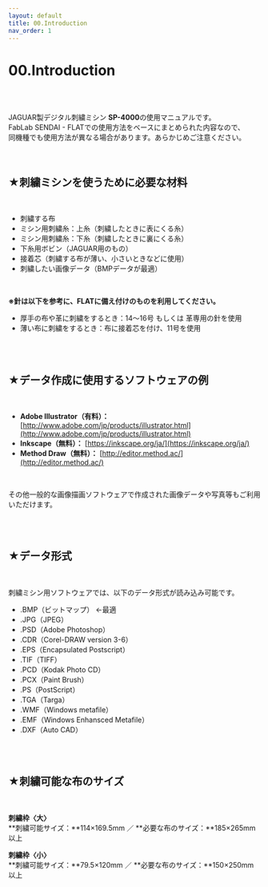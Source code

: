 ```yaml
---
layout: default
title: 00.Introduction
nav_order: 1
---
```


# 00.Introduction
<br><br>

JAGUAR製デジタル刺繍ミシン **SP-4000**の使用マニュアルです。<br>
FabLab SENDAI - FLATでの使用方法をベースにまとめられた内容なので、<br>
同機種でも使用方法が異なる場合があります。あらかじめご注意ください。<br>
<br>
<br>

## ★刺繍ミシンを使うために必要な材料
<br>

* 刺繍する布
* ミシン用刺繍糸：上糸（刺繍したときに表にくる糸）
* ミシン用刺繍糸：下糸（刺繍したときに裏にくる糸）
* 下糸用ボビン（JAGUAR用のもの）
* 接着芯（刺繍する布が薄い、小さいときなどに使用）
* 刺繍したい画像データ（BMPデータが最適）

<br>

**※針は以下を参考に、FLATに備え付けのものを利用してください。**<br>

* 厚手の布や革に刺繍をするとき：14〜16号 もしくは 革専用の針を使用
* 薄い布に刺繍をするとき：布に接着芯を付け、11号を使用

<br>
<br>

## ★データ作成に使用するソフトウェアの例
<br>

* **Adobe Illustrator（有料）：** [http://www.adobe.com/jp/products/illustrator.html](http://www.adobe.com/jp/products/illustrator.html)
* **Inkscape（無料）：** [https://inkscape.org/ja/](https://inkscape.org/ja/)
* **Method Draw（無料）：** [http://editor.method.ac/](http://editor.method.ac/)
<br>

その他一般的な画像描画ソフトウェアで作成された画像データや写真等もご利用いただけます。<br>

<br>
<br>

## ★データ形式
<br>

刺繍ミシン用ソフトウェアでは、以下のデータ形式が読み込み可能です。<br>

* .BMP（ビットマップ） ←最適
* .JPG（JPEG）
* .PSD（Adobe Photoshop）
* .CDR（Corel-DRAW version 3-6）
* .EPS（Encapsulated Postscript）
* .TIF（TIFF）
* .PCD（Kodak Photo CD）
* .PCX（Paint Brush）
* .PS（PostScript）
* .TGA（Targa）
* .WMF（Windows metafile）
* .EMF（Windows Enhansced Metafile）
* .DXF（Auto CAD）<br>

<br>
<br>

## ★刺繍可能な布のサイズ
<br>

**刺繍枠〈大〉**<br>
**刺繍可能サイズ：**114×169.5mm ／ **必要な布のサイズ：**185×265mm以上
<br>

**刺繍枠〈小〉**<br>
**刺繍可能サイズ：**79.5×120mm ／ **必要な布のサイズ：**150×250mm以上

<br>
<br>
<br>
<br>
<br>
<br>
